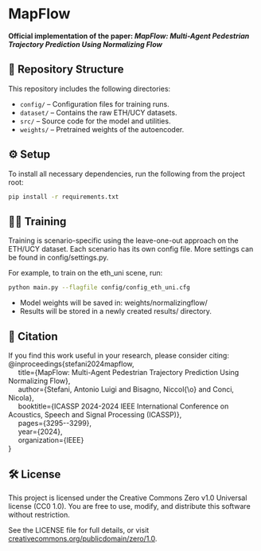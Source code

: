 # MapFlow

**Official implementation of the paper: _MapFlow: Multi-Agent Pedestrian Trajectory Prediction Using Normalizing Flow_**

## 📁 Repository Structure

This repository includes the following directories:

- `config/` – Configuration files for training runs.
- `dataset/` – Contains the raw ETH/UCY datasets.
- `src/` – Source code for the model and utilities.
- `weights/` – Pretrained weights of the autoencoder.

## ⚙️ Setup

To install all necessary dependencies, run the following from the project root:

```bash
pip install -r requirements.txt
```


## 🏋️‍♂️ Training

Training is scenario-specific using the leave-one-out approach on the ETH/UCY dataset. Each scenario has its own config file. More settings can be found in config/settings.py.

For example, to train on the eth_uni scene, run:

```bash
python main.py --flagfile config/config_eth_uni.cfg
```


- Model weights will be saved in: weights/normalizingflow/
- Results will be stored in a newly created results/ directory.

## 📄 Citation

If you find this work useful in your research, please consider citing:
@inproceedings{stefani2024mapflow,\
&nbsp;&nbsp;&nbsp;&nbsp;  title={MapFlow: Multi-Agent Pedestrian Trajectory Prediction Using Normalizing Flow},\
&nbsp;&nbsp;&nbsp;&nbsp;  author={Stefani, Antonio Luigi and Bisagno, Niccol{\o} and Conci, Nicola},\
&nbsp;&nbsp;&nbsp;&nbsp;  booktitle={ICASSP 2024-2024 IEEE International Conference on Acoustics, Speech and Signal Processing (ICASSP)},\
&nbsp;&nbsp;&nbsp;&nbsp;  pages={3295--3299},\
&nbsp;&nbsp;&nbsp;&nbsp;  year={2024},\
&nbsp;&nbsp;&nbsp;&nbsp;  organization={IEEE}\
}

## 🛠 License

This project is licensed under the Creative Commons Zero v1.0 Universal license (CC0 1.0).
You are free to use, modify, and distribute this software without restriction.

See the LICENSE file for full details, or visit [creativecommons.org/publicdomain/zero/1.0](https://creativecommons.org/publicdomain/zero/1.0).
